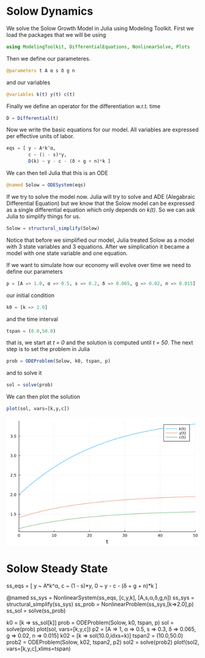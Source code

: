 # Solow Dynamics
We solve the Solow Growth Model in Julia using Modeling Toolkit. First we load the packages that we will be using

```Julia
using ModelingToolkit, DifferentialEquations, NonlinearSolve, Plots
```
Then we define our parameteres.

```Julia
@parameters t A α s δ g n
```
and our variables

```Julia
@variables k(t) y(t) c(t)
```
Finally we define an operator for the differentiation w.r.t. time

```Julia
D = Differential(t)
```

Now we write the basic equations for our model. All variables are expressed per effective units of labor.

```Julia
eqs = [ y ~ A*k^α,
        c ~ (1 - s)*y,
        D(k) ~ y - c - (δ + g + n)*k ]
```
We can then tell Julia that this is an ODE

```Julia
@named Solow = ODESystem(eqs)
```
If we try to solve the model now. Julia will try to solve and ADE (Alegabraic Differential Equation) but we know that the Solow model can be expressed as a single differential equation which only depends on *k(t)*. So we can ask Julia to simplify things for us.

```Julia
Solow = structural_simplify(Solow)
```
Notice that before we simplified our model, Julia treated Solow as a model with 3 state variables and 3 equations. After we simplication it became a model with one state variable and one equation.

If we want to simulate how our economy will evolve over time we need to define our parameters

```Julia
p = [A => 1.0, α => 0.5, s => 0.2, δ => 0.065, g => 0.02, n => 0.015]
```
our initial condition

```Julia
k0 = [k => 2.0]
```
and the time interval

```Julia
tspan = (0.0,50.0)
```

that is, we start at *t = 0* and the solution is computed until *t = 50*. The next step is to set the problem in Julia

```Julia
prob = ODEProblem(Solow, k0, tspan, p)
```

and to solve it

```Julia
sol = solve(prob)
```

We can then plot the solution

```Julia
plot(sol, vars=[k,y,c])
```
![](https://github.com/alerodri1976/Solow/blob/main/Solow_1.png)

# Solow Steady State


ss_eqs = [      y ~ A*k^α,
                c ~ (1 - s)*y,
                0 ~ y - c - (δ + g + n)*k ]

@named ss_sys = NonlinearSystem(ss_eqs, [c,y,k], [A,s,α,δ,g,n])
ss_sys = structural_simplify(ss_sys)
ss_prob = NonlinearProblem(ss_sys,[k=>2.0],p)
ss_sol = solve(ss_prob)

k0 = [k => ss_sol[k]]
prob = ODEProblem(Solow, k0, tspan, p)
sol = solve(prob)
plot(sol, vars=[k,y,c])
p2 = [A => 1, α => 0.5, s => 0.3, δ => 0.065, g => 0.02, n => 0.015]
k02 = [k => sol(10.0,idxs=k)]
tspan2 = (10.0,50.0)
prob2 = ODEProblem(Solow, k02, tspan2, p2)
sol2 = solve(prob2)
plot!(sol2, vars=[k,y,c],xlims=tspan)
```
